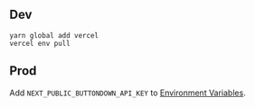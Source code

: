 ## Dev

```
yarn global add vercel
vercel env pull
```

## Prod

Add `NEXT_PUBLIC_BUTTONDOWN_API_KEY` to [Environment Variables](https://zeit.co/zoo/www/settings).
